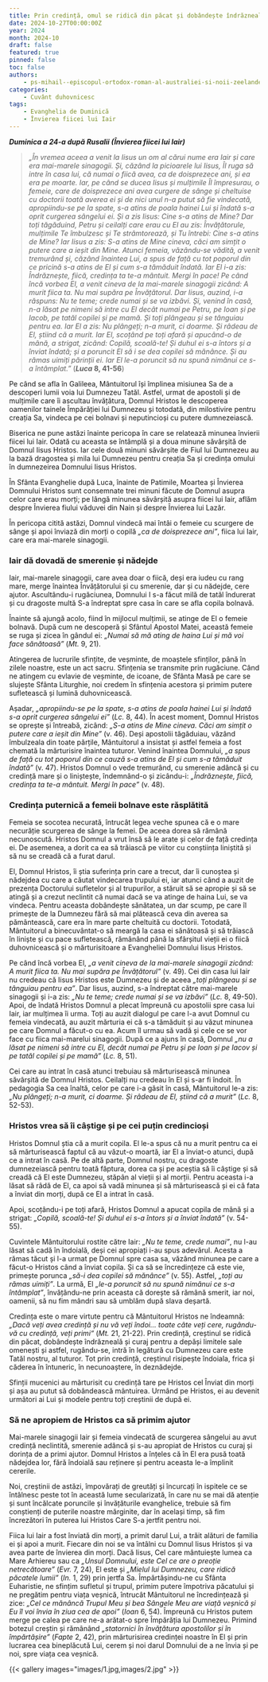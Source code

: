 ```yaml
---
title: Prin credință, omul se ridică din păcat și dobândește îndrăzneală
date: 2024-10-27T00:00:00Z
year: 2024
month: 2024-10
draft: false
featured: true
pinned: false
toc: false
authors:
    - ps-mihail--episcopul-ortodox-roman-al-australiei-si-noii-zeelande
categories:
    - Cuvânt duhovnicesc
tags:
    - Evanghelia de Duminică
    - Învierea fiicei lui Iair
---
```

_**Duminica a 24-a după Rusalii (Învierea fiicei lui Iair)**_

> _„În vremea aceea a venit la Iisus un om al cărui nume era Iair și care era mai-marele sinagogii. Și, căzând la picioarele lui Iisus, Îl ruga să intre în casa lui, că numai o fiică avea, ca de doisprezece ani, și ea era pe moarte. Iar, pe când se ducea Iisus și mulțimile Îl împresurau, o femeie, care de doisprezece ani avea curgere de sânge și cheltuise cu doctorii toată averea ei și de nici unul n-a putut să fie vindecată, apropiindu-se pe la spate, s-a atins de poala hainei Lui și îndată s-a oprit curgerea sângelui ei. Și a zis Iisus: Cine s-a atins de Mine? Dar toți tăgăduind, Petru și ceilalți care erau cu El au zis: Învățătorule, mulțimile Te îmbulzesc și Te strâmtorează, și Tu întrebi: Cine s-a atins de Mine? Iar Iisus a zis: S-a atins de Mine cineva, căci am simțit o putere care a ieșit din Mine. Atunci femeia, văzându-se vădită, a venit tremurând și, căzând înaintea Lui, a spus de față cu tot poporul din ce pricină s-a atins de El și cum s-a tămăduit îndată. Iar El i-a zis: Îndrăznește, fiică, credința ta te-a mântuit. Mergi în pace! Pe când încă vorbea El, a venit cineva de la mai-marele sinagogii zicând: A murit fiica ta. Nu mai supăra pe Învățătorul. Dar Iisus, auzind, i-a răspuns: Nu te teme; crede numai și se va izbăvi. Și, venind în casă, n-a lăsat pe nimeni să intre cu El decât numai pe Petru, pe Ioan și pe Iacob, pe tatăl copilei și pe mamă. Și toți plângeau și se tânguiau pentru ea. Iar El a zis: Nu plângeți; n-a murit, ci doarme. Și râdeau de El, știind că a murit. Iar El, scoțând pe toți afară și apucând-o de mână, a strigat, zicând: Copilă, scoală-te! Și duhul ei s-a întors și a înviat îndată; și a poruncit El să i se dea copilei să mănânce. Și au rămas uimiți părinții ei. Iar El le-a poruncit să nu spună nimănui ce s-a întâmplat.”_ (**_Luca_ 8, 41-56**)

Pe când se afla în Galileea, Mântuitorul își împlinea misiunea Sa de a descoperi lumii voia lui Dumnezeu Tatăl. Astfel, urmat de apostoli și de mulțimile care îi ascultau învățătura, Domnul Hristos le descoperea oamenilor tainele Împărăției lui Dumnezeu și totodată, din milostivire pentru creația Sa, vindeca pe cei bolnavi și neputincioși cu putere dumnezeiască.

Biserica ne pune astăzi înainte pericopa în care se relatează minunea învierii fiicei lui Iair. Odată cu aceasta se întâmplă și a doua minune săvârșită de Domnul Iisus Hristos. Iar cele două minuni săvârșite de Fiul lui Dumnezeu au la bază dragostea și mila lui Dumnezeu pentru creația Sa și credința omului în dumnezeirea Domnului Iisus Hristos.

În Sfânta Evanghelie după Luca, înainte de Patimile, Moartea și Învierea Domnului Hristos sunt consemnate trei minuni făcute de Domnul asupra celor care erau morți; pe lângă minunea săvârșită asupra fiicei lui Iair, aflăm despre Învierea fiului văduvei din Nain și despre Învierea lui Lazăr.

În pericopa citită astăzi, Domnul vindecă mai întâi o femeie cu scurgere de sânge și apoi înviază din morți o copilă _„ca de doisprezece ani”_, fiica lui Iair, care era mai-marele sinagogii.

### Iair dă dovadă de smerenie și nădejde

Iair, mai-marele sinagogii, care avea doar o fiică, deși era iudeu cu rang mare, merge înaintea Învățătorului și cu smerenie, dar și cu nădejde, cere ajutor. Ascultându-i rugăciunea, Domnului I s-a făcut milă de tatăl îndurerat și cu dragoste multă S-a îndreptat spre casa în care se afla copila bolnavă.

Înainte să ajungă acolo, fiind în mijlocul mulțimii, se atinge de El o femeie bolnavă. După cum ne descoperă și Sfântul Apostol Matei, această femeie se ruga și zicea în gândul ei: _„Numai să mă ating de haina Lui și mă voi face sănătoasă”_ (_Mt._ 9, 21).

Atingerea de lucrurile sfințite, de veșminte, de moaștele sfinților, până în zilele noastre, este un act sacru. Sfințenia se transmite prin rugăciune. Când ne atingem cu evlavie de veșminte, de icoane, de Sfânta Masă pe care se slujește Sfânta Liturghie, noi credem în sfințenia acestora și primim putere sufletească și lumină duhovnicească.

Așadar, _„apropiindu-se pe la spate, s-a atins de poala hainei Lui și îndată s-a oprit curgerea sângelui ei”_ (_Lc._ 8, 44). În acest moment, Domnul Hristos se oprește și întreabă, zicând: _„S-a atins de Mine cineva. Căci am simțit o putere care a ieșit din Mine”_ (v. 46). Deși apostolii tăgăduiau, văzând îmbulzeala din toate părțile, Mântuitorul a insistat și astfel femeia a fost chemată la mărturisire înaintea tuturor. Venind înaintea Domnului, _„a spus de față cu tot poporul din ce cauză s-a atins de El și cum s-a tămăduit îndată”_ (v. 47). Hristos Domnul o vede tremurând, cu smerenie adâncă și cu credință mare și o liniștește, îndemnând-o și zicându-i: _„Îndrăznește, fiică, credința ta te-a mântuit. Mergi în pace”_ (v. 48).

### Credința puternică a femeii bolnave este răsplătită

Femeia se socotea necurată, întrucât legea veche spunea că e o mare necurăție scurgerea de sânge la femei. De aceea dorea să rămână necunoscută. Hristos Domnul a vrut însă să le arate și celor de față credința ei. De asemenea, a dorit ca ea să trăiască pe viitor cu conștiința liniștită și să nu se creadă că a furat darul.

El, Domnul Hristos, îi știa suferința prin care a trecut, dar îi cunoștea și nădejdea cu care a căutat vindecarea trupului ei, iar atunci când a auzit de prezența Doctorului sufletelor și al trupurilor, a stăruit să se apropie și să se atingă și a crezut neclintit că numai dacă se va atinge de haina Lui, se va vindeca. Pentru aceasta dobândește sănătatea, un dar scump, pe care îl primește de la Dumnezeu fără să mai plătească ceva din averea sa pământească, care era în mare parte cheltuită cu doctorii. Totodată, Mântuitorul a binecuvântat-o să meargă la casa ei sănătoasă și să trăiască în liniște și cu pace sufletească, rămânând până la sfârșitul vieții ei o fiică duhovnicească și o mărturisitoare a Evangheliei Domnului Iisus Hristos.

Pe când încă vorbea El, _„a venit cineva de la mai-marele sinagogii zicând: A murit fiica ta. Nu mai supăra pe Învățătorul”_ (v. 49). Cei din casa lui Iair nu credeau că Iisus Hristos este Dumnezeu și de aceea _„toți plângeau și se tânguiau pentru ea”_. Dar Iisus, auzind, s-a îndreptat către mai-marele sinagogii și i-a zis: _„Nu te teme; crede numai și se va izbăvi”_ (_Lc._ 8, 49-50). Apoi, de îndată Hristos Domnul a plecat împreună cu apostolii spre casa lui Iair, iar mulțimea îi urma. Toți au auzit dialogul pe care l-a avut Domnul cu femeia vindecată, au auzit mărturia ei că s-a tămăduit și au văzut minunea pe care Domnul a făcut-o cu ea. Acum îl urmau să vadă și cele ce se vor face cu fiica mai-marelui sinagogii. După ce a ajuns în casă, Domnul _„nu a lăsat pe nimeni să intre cu El, decât numai pe Petru și pe Ioan și pe Iacov și pe tatăl copilei și pe mamă”_ (_Lc._ 8, 51).

Cei care au intrat în casă atunci trebuiau să mărturisească minunea săvârșită de Domnul Hristos. Ceilalți nu credeau în El și s-ar fi îndoit. În pedagogia Sa cea înaltă, celor pe care i-a găsit în casă, Mântuitorul le-a zis: _„Nu plângeți; n-a murit, ci doarme. Și râdeau de El, știind că a murit”_ (_Lc._ 8, 52-53).

### Hristos vrea să îi câștige și pe cei puțin credincioși

Hristos Domnul știa că a murit copila. El le-a spus că nu a murit pentru ca ei să mărturisească faptul că au văzut-o moartă, iar El a înviat-o atunci, după ce a intrat în casă. Pe de altă parte, Domnul nostru, cu dragoste dumnezeiască pentru toată făptura, dorea ca și pe aceștia să îi câștige și să creadă că El este Dumnezeu, stăpân al vieții și al morții. Pentru aceasta i-a lăsat să râdă de El, ca apoi să vadă minunea și să mărturisească și ei că fata a înviat din morți, după ce El a intrat în casă.

Apoi, scoțându-i pe toți afară, Hristos Domnul a apucat copila de mână și a strigat: _„Copilă, scoală-te! Și duhul ei s-a întors și a înviat îndată”_ (v. 54-55).

Cuvintele Mântuitorului rostite către Iair: _„Nu te teme, crede numai”_, nu l-au lăsat să cadă în îndoială, deși cei apropiați i-au spus adevărul. Acesta a rămas tăcut și l-a urmat pe Domnul spre casa sa, văzând minunea pe care a făcut-o Hristos când a înviat copila. Și ca să se încredințeze că este vie, primește porunca _„să-i dea copilei să mănânce”_ (v. 55). Astfel, _„toți au rămas uimiți”_. La urmă, El _„le-a poruncit să nu spună nimănui ce s-a întâmplat”_, învățându-ne prin aceasta că dorește să rămână smerit, iar noi, oamenii, să nu fim mândri sau să umblăm după slava deșartă.

Credința este o mare virtute pentru că Mântuitorul Hristos ne îndeamnă: _„Dacă veți avea credință și nu vă veți îndoi… toate câte veți cere, rugându-vă cu credință, veți primi“_ (_Mt._ 21, 21-22). Prin credință, creștinul se ridică din păcat, dobândește îndrăzneală și curaj pentru a depăși limitele sale omenești și astfel, rugându-se, intră în legătură cu Dumnezeu care este Tatăl nostru, al tuturor. Tot prin credință, creștinul risipește îndoiala, frica și căderea în întuneric, în necunoaștere, în deznădejde.

Sfinții mucenici au mărturisit cu credință tare pe Hristos cel Înviat din morți și așa au putut să dobândească mântuirea. Urmând pe Hristos, ei au devenit următori ai Lui și modele pentru toți creștinii de după ei.

### Să ne apropiem de Hristos ca să primim ajutor

Mai-marele sinagogii Iair și femeia vindecată de scurgerea sângelui au avut credință neclintită, smerenie adâncă și s-au apropiat de Hristos cu curaj și dorința de a primi ajutor. Domnul Hristos a înțeles că în El era pusă toată nădejdea lor, fără îndoială sau reținere și pentru aceasta le-a împlinit cererile.

Noi, creștinii de astăzi, împovărați de greutăți și încurcați în ispitele ce se întâlnesc peste tot în această lume secularizată, în care nu se mai dă atenție și sunt încălcate poruncile și învățăturile evanghelice, trebuie să fim conștienți de puterile noastre mărginite, dar în același timp, să fim încrezători în puterea lui Hristos Care S-a jertfit pentru noi.

Fiica lui Iair a fost înviată din morți, a primit darul Lui, a trăit alături de familia ei și apoi a murit. Fiecare din noi se va întâlni cu Domnul Iisus Hristos și va avea parte de învierea din morți. Dacă Iisus, Cel care mântuiește lumea ca Mare Arhiereu sau ca _„Unsul Domnului, este Cel ce are o preoție netrecătoare”_ (_Evr._ 7, 24), El este și _„Mielul lui Dumnezeu, care ridică păcatele lumii”_ (_In._ 1, 29) prin jertfa Sa. Împărtășindu-ne cu Sfânta Euharistie, ne sfințim sufletul și trupul, primim putere împotriva păcatului și ne pregătim pentru viața veșnică, întrucât Mântuitorul ne încredințează și zice: _„Cel ce mănâncă Trupul Meu și bea Sângele Meu are viață veșnică și Eu îl voi învia în ziua cea de apoi”_ (_Ioan_ 6, 54). Împreună cu Hristos putem merge pe calea pe care ne-a arătat-o spre Împărăția lui Dumnezeu. Primind botezul creștin și rămânând _„statornici în învățătura apostolilor și în împărtășire”_ (_Fapte_ 2, 42), prin mărturisirea credinței noastre în El și prin lucrarea cea bineplăcută Lui, cerem și noi darul Domnului de a ne învia și pe noi, spre viața cea veșnică.

{{< gallery images="images/1.jpg,images/2.jpg" >}}